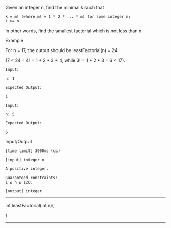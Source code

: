 Given an integer n, find the minimal k such that

    k = m! (where m! = 1 * 2 * ... * m) for some integer m;
    k >= n.

In other words, find the smallest factorial which is not less than n.

Example

For n = 17, the output should be
leastFactorial(n) = 24.

17 < 24 = 4! = 1 * 2 * 3 * 4, while 3! = 1 * 2 * 3 = 6 < 17).

    Input:

    n: 1

    Expected Output:

    1

    Input:

    n: 5

    Expected Output:

    6

Input/Output

    [time limit] 3000ms (cs)

    [input] integer n

    A positive integer.

    Guaranteed constraints:
    1 ≤ n ≤ 120.

    [output] integer

********************************************************

int leastFactorial(int n){


}

********************************************************
